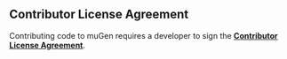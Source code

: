 ## Contributor License Agreement

Contributing code to muGen requires a developer to sign the [<u>**Contributor License Agreement**</u>](CLA.md).